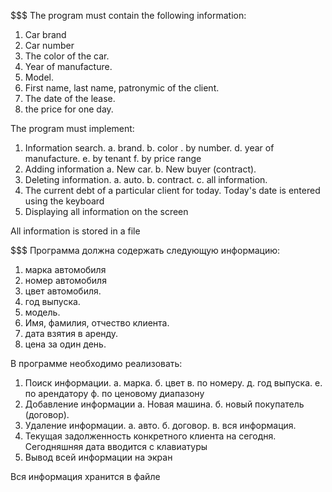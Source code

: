 $$$$$$$$$$$$$$$$$$$$$$$$$$$$$$$$$$$$$$$$$$$$$$$$$$$$$$$$$$$$$$$$$$$$$$$$$$$$$$$$$$$$$$$$$$$$$$$$$$$$$$$$$$$$$$$$$$$$$$$$$$$$$$$$$$$$$$$$$$$$$$$$$$$$$$$$$$$$$$$$$$$$$$$$$$$$$$$$$$$$$$$$$$$
The program must contain the following information:
1. Car brand
2. Car number
3. The color of the car.
4. Year of manufacture.
5. Model.
6. First name, last name, patronymic of the client.
7. The date of the lease.
8. the price for one day.

The program must implement:
1. Information search.
a. brand.
b. color
. by number.
d. year of manufacture.
e. by tenant
f. by price range
2. Adding information
a. New car.
b. New buyer (contract).
3. Deleting information.
a. auto.
b. contract.
c. all information.
4. The current debt of a particular client for today. Today's date is entered using the keyboard
5. Displaying all information on the screen

All information is stored in a file

$$$$$$$$$$$$$$$$$$$$$$$$$$$$$$$$$$$$$$$$$$$$$$$$$$$$$$$$$$$$$$$$$$$$$$$$$$$$$$$$$$$$$$$$$$$$$$$$$$$$$$$$$$$$$$$$$$$$$$$$$$$$$$$$$$$$$$$$$$$$$$$$$$$$$$$$$$$$$$$$$$$$$$$$$$$$$$$$$$$$$$$$$$$
Программа должна содержать следующую информацию:
1. марка автомобиля
2. номер автомобиля
3. цвет автомобиля.
4. год выпуска.
5. модель.
6. Имя, фамилия, отчество клиента.
7. дата взятия в аренду.
8. цена за один день.

В программе необходимо реализовать:
1. Поиск информации.
а. марка.
б. цвет
в. по номеру.
д. год выпуска.
е. по арендатору
ф. по ценовому диапазону
2. Добавление информации
а. Новая машина.
б. новый покупатель (договор).
3. Удаление информации.
а. авто.
б. договор.
в. вся информация.
4. Текущая задолженность конкретного клиента на сегодня. Сегодняшняя дата вводится с клавиатуры
5. Вывод всей информации на экран

Вся информация хранится в файле
